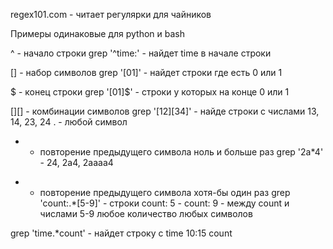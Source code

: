 regex101.com - читает регулярки для чайников

Примеры одинаковые для python и bash

^ - начало строки
grep '^time:' - найдет time в начале строки

[] - набор символов 
grep '[01]' - найдет строки где есть 0 или 1

$ - конец строки
grep '[01]$' - строки у которых на конце 0 или 1

[][] - комбинации символов
grep '[12][34]' - найде строки с числами 13, 14, 23, 24
. - любой символ
* - повторение предыдущего символа ноль и больше раз
grep '2a*4' - 24, 2a4, 2aaaa4
+ - повторение предыдущего символа хотя-бы один раз
grep 'count:.*[5-9]' - строки count: 5 - count: 9 - между count и числами 5-9 любое количество любых символов

grep 'time.*count' - найдет строку с time 10:15 count